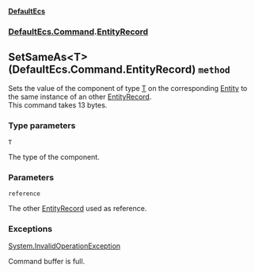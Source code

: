 #### [DefaultEcs](./DefaultEcs.md 'DefaultEcs')
### [DefaultEcs.Command](./DefaultEcs.md#DefaultEcs-Command 'DefaultEcs.Command').[EntityRecord](./DefaultEcs-Command-EntityRecord.md 'DefaultEcs.Command.EntityRecord')
## SetSameAs&lt;T&gt;(DefaultEcs.Command.EntityRecord) `method`
Sets the value of the component of type [T](#DefaultEcs-Command-EntityRecord-SetSameAs-T-(DefaultEcs-Command-EntityRecord)-T 'DefaultEcs.Command.EntityRecord.SetSameAs&lt;T&gt;(DefaultEcs.Command.EntityRecord).T') on the corresponding [Entity](./DefaultEcs-Entity.md 'DefaultEcs.Entity') to the same instance of an other [EntityRecord](./DefaultEcs-Command-EntityRecord.md 'DefaultEcs.Command.EntityRecord').  
This command takes 13 bytes.
### Type parameters

<a name='DefaultEcs-Command-EntityRecord-SetSameAs-T-(DefaultEcs-Command-EntityRecord)-T'></a>
`T`

The type of the component.
### Parameters

<a name='DefaultEcs-Command-EntityRecord-SetSameAs-T-(DefaultEcs-Command-EntityRecord)-reference'></a>
`reference`

The other [EntityRecord](./DefaultEcs-Command-EntityRecord.md 'DefaultEcs.Command.EntityRecord') used as reference.
### Exceptions

[System.InvalidOperationException](https://docs.microsoft.com/en-us/dotnet/api/System.InvalidOperationException 'System.InvalidOperationException')

Command buffer is full.
